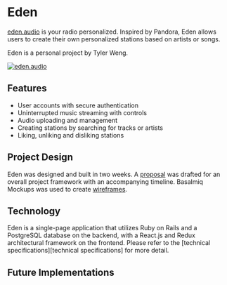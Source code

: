 # Eden

[eden.audio][eden] is your radio personalized. Inspired by Pandora,
Eden allows users to create their own personalized stations based on
artists or songs.

Eden is a personal project by Tyler Weng.

[![eden.audio][homepage]][eden]

## Features

- User accounts with secure authentication
- Uninterrupted music streaming with controls
- Audio uploading and management
- Creating stations by searching for tracks or artists
- Liking, unliking and disliking stations

## Project Design

Eden was designed and built in two weeks. A [proposal][proposal] was
drafted for an overall project framework with an accompanying timeline.
Basalmiq Mockups was used to create [wireframes][wireframes].

## Technology

Eden is a single-page application that utilizes Ruby on Rails and a
PostgreSQL database on the backend, with a React.js and Redux
architectural framework on the frontend. Please refer to the
[technical specifications][technical specifications] for more detail.

## Future Implementations


[eden]: http://eden.audio
[homepage]: https://s3-us-west-1.amazonaws.com/eden-audio/application_images/Homepage.png
[proposal]: https://github.com/tylerweng/eden/blob/master/docs/README.md
[wireframes]: https://github.com/tylerweng/eden/tree/master/docs/wireframes
